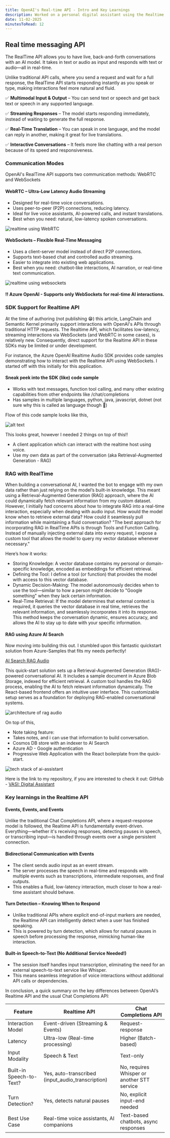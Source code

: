 ```yaml
---
title: OpenAI's Real-time API - Intro and Key Learnings
description: Worked on a personal digital assistant using the Realtime API from Azure OpenAI. Here are some key learnings and insights from the experience.
date: 11-02-2025
minutesToRead: 12
---
```


## Real time messaging API

The RealTime API allows you to have live, back-and-forth conversations with an AI model. It takes in text or audio as input and responds with text or audio—all in real-time.

Unlike traditional API calls, where you send a request and wait for a full response, the RealTime API starts responding instantly as you speak or type, making interactions feel more natural and fluid.

✅ **Multimodal Input & Output** – You can send text or speech and get back text or speech in any supported language.

✅ **Streaming Responses** – The model starts responding immediately, instead of waiting to generate the full response.

✅ **Real-Time Translation** – You can speak in one language, and the model can reply in another, making it great for live translations.

✅ **Interactive Conversations** – It feels more like chatting with a real person because of its speed and responsiveness.

### Communication Modes

OpenAI's RealTime API supports two communication methods: WebRTC and WebSockets

#### WebRTC – Ultra-Low Latency Audio Streaming

* Designed for real-time voice conversations.
* Uses peer-to-peer (P2P) connections, reducing latency.
* Ideal for live voice assistants, AI-powered calls, and instant translations.
* Best when you need: natural, low-latency spoken conversations.

![realtime using WebRTC](/assets/posts/images/realtime-api/image.png)

#### WebSockets – Flexible Real-Time Messaging

* Uses a client-server model instead of direct P2P connections.
* Supports text-based chat and controlled audio streaming.
* Easier to integrate into existing web applications.
* Best when you need: chatbot-like interactions, AI narration, or real-time text communication.

![realtime using websockets](/assets/posts/images/realtime-api/image-1.png)

#### ‼ Azure OpenAI - Supports only WebSockets for real-time AI interactions.

### SDK Support for Realtime API

At the time of authoring (not publishing 😁) this article, LangChain and Semantic Kernel primarily support interactions with OpenAI's APIs through traditional HTTP requests. The Realtime API, which facilitates low-latency, streaming interactions via WebSockets (and WebRTC in some cases), is relatively new. Consequently, direct support for the Realtime API in these SDKs may be limited or under development.

For instance, the Azure OpenAI Realtime Audio SDK provides code samples demonstrating how to interact with the Realtime API using WebSockets. I started off with this initially for this application.

#### Sneak peek into the SDK (like) code sample

* Works with text messages, function tool calling, and many other existing capabilities from other endpoints like /chat/completions
* Has samples in multiple languages, python, java, javascript, dotnet (not sure why this is called as language though 🤔)

Flow of this code sample looks like this,

![alt text](/assets/posts/images/realtime-api/image-2.png)

This looks great, however I needed 2 things on top of this!!

* A client application which can interact with the realtime host using voice.
* Use my own data as part of the conversation (aka Retrieval-Augmented Generation - RAG)

### RAG with RealTime

When building a conversational AI, I wanted the bot to engage with my own data rather than just relying on the model’s built-in knowledge. This meant using a Retrieval-Augmented Generation (RAG) approach, where the AI could dynamically fetch relevant information from my custom dataset.
However, I initially had concerns about how to integrate RAG into a real-time interaction, especially when dealing with audio input. How would the model know when to retrieve external data? How could it seamlessly pull information while maintaining a fluid conversation?
"The best approach for incorporating RAG in RealTime APIs is through Tools and Function Calling. Instead of manually injecting external data into every request, I expose a custom tool that allows the model to query my vector database whenever necessary."

Here’s how it works:

* Storing Knowledge: A vector database contains my personal or domain-specific knowledge, encoded as embeddings for efficient retrieval.
* Defining the Tool: I define a tool (or function) that provides the model with access to this vector database.
* Dynamic Decision-Making: The model autonomously decides when to use the tool—similar to how a person might decide to "Google something" when they lack certain information.
* Real-Time Retrieval: If the model determines that external context is required, it queries the vector database in real time, retrieves the relevant information, and seamlessly incorporates it into its response.
This method keeps the conversation dynamic, ensures accuracy, and allows the AI to stay up to date with your specific information.

#### RAG using Azure AI Search

Now moving into building this out. I stumbled upon this fantastic quickstart solution from Azure-Samples that fits my needs perfectly!

[AI Search RAG Audio](https://github.com/azure-samples/aisearch-openai-rag-audio)

This quick-start solution sets up a Retrieval-Augmented Generation (RAG)-powered conversational AI. It includes a sample document in Azure Blob Storage, indexed for efficient retrieval. A custom tool handles the RAG process, enabling the AI to fetch relevant information dynamically. The React-based frontend offers an intuitive user interface. This customizable setup serves as a foundation for deploying RAG-enabled conversational systems.

![architecture of rag audio](/assets/posts/images/realtime-api/image-3.png)

On top of this,

* Note taking feature:
* Takes notes, and i can use that information to build conversation.
* Cosmos DB store with an indexer to AI Search
* Azure AD - Google authentication
* Progressive Web Application with the React boilerplate from the quick-start.

![tech stack of ai-assistant](/assets/posts/images/realtime-api/image-4.png)

Here is the link to my repository, if you are interested to check it out: GitHub - [VASI: Digital Assistant](https://github.com/prasann/ai-assistant)

### Key learnings in the Realtime API

#### Events, Events, and Events

Unlike the traditional Chat Completions API, where a request-response model is followed, the Realtime API is fundamentally event-driven. Everything—whether it's receiving responses, detecting pauses in speech, or transcribing input—is handled through events over a single persistent connection.

#### Bidirectional Communication with Events

* The client sends audio input as an event stream.
* The server processes the speech in real-time and responds with multiple events such as transcriptions, intermediate responses, and final outputs.
* This enables a fluid, low-latency interaction, much closer to how a real-time assistant should behave.

#### Turn Detection – Knowing When to Respond

* Unlike traditional APIs where explicit end-of-input markers are needed, the Realtime API can intelligently detect when a user has finished speaking.
* This is powered by turn detection, which allows for natural pauses in speech before processing the response, mimicking human-like interaction.

#### Built-in Speech-to-Text (No Additional Service Needed!)

* The session itself handles input transcription, eliminating the need for an external speech-to-text service like Whisper.
* This means seamless integration of voice interactions without additional API calls or dependencies.

In conclusion, a quick summary on the key differences between OpenAI’s Realtime API and the usual Chat Completions API:

| Feature | Realtime API | Chat Completions API |
|---|---|---|
| Interaction Model | Event-driven (Streaming & Events) | Request-response |
| Latency | Ultra-low (Real-time processing) | Higher (Batch-based) |
| Input Modality | Speech & Text | Text-only |
| Built-in Speech-to-Text? | Yes, auto-transcribed (input_audio_transcription) | No, requires Whisper or another STT service |
| Turn Detection? | Yes, detects natural pauses | No, explicit input-end needed |
| Best Use Case | Real-time voice assistants, AI companions | Text-based chatbots, async responses |
